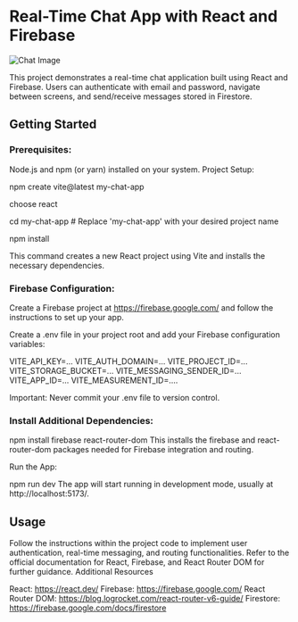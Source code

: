 # Real-Time Chat App with React and Firebase
![Chat Image](https://drive.google.com/file/d/1Jm5PBOx4gIy9S-GHirRobqd-NW4kliy_/view?usp=sharing)

This project demonstrates a real-time chat application built using React and Firebase. Users can authenticate with email and password, navigate between screens, and send/receive messages stored in Firestore.

## Getting Started

### Prerequisites:

Node.js and npm (or yarn) installed on your system.
Project Setup:

npm create vite@latest my-chat-app

choose react

cd my-chat-app  # Replace 'my-chat-app' with your desired project name

npm install

This command creates a new React project using Vite and installs the necessary dependencies.

### Firebase Configuration:

Create a Firebase project at https://firebase.google.com/ and follow the instructions to set up your app.

Create a .env file in your project root and add your Firebase configuration variables:

VITE_API_KEY=...
VITE_AUTH_DOMAIN=...
VITE_PROJECT_ID=...
VITE_STORAGE_BUCKET=...
VITE_MESSAGING_SENDER_ID=...
VITE_APP_ID=...
VITE_MEASUREMENT_ID=....

Important: Never commit your .env file to version control.

### Install Additional Dependencies:


npm install firebase react-router-dom
This installs the firebase and react-router-dom packages needed for Firebase integration and routing.

Run the App:

npm run dev
The app will start running in development mode, usually at http://localhost:5173/.

## Usage

Follow the instructions within the project code to implement user authentication, real-time messaging, and routing functionalities.
Refer to the official documentation for React, Firebase, and React Router DOM for further guidance.
Additional Resources

React: https://react.dev/
Firebase: https://firebase.google.com/
React Router DOM: https://blog.logrocket.com/react-router-v6-guide/
Firestore: https://firebase.google.com/docs/firestore